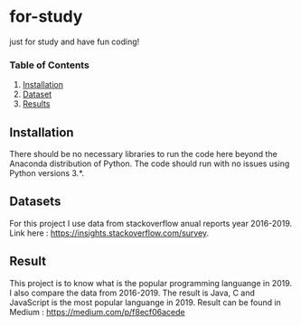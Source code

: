 # for-study
just for study and have fun coding!


### Table of Contents

1. [Installation](#installation)
2. [Dataset](#datasets)
3. [Results](#results)

## Installation <a name="installation"></a>

There should be no necessary libraries to run the code here beyond the Anaconda distribution of Python.  The code should run with no issues using Python versions 3.*.

## Datasets <a name="datasets"></a>

For this project I use data from stackoverflow anual reports year 2016-2019. 
Link here : https://insights.stackoverflow.com/survey.


## Result <a name="result"></a>
This project is to know what is the popular programming languange in 2019.
I also compare the data from 2016-2019.
The result is Java, C and JavaScript is the most popular languange in 2019.
Result can be found in Medium : https://medium.com/p/f8ecf06acede

